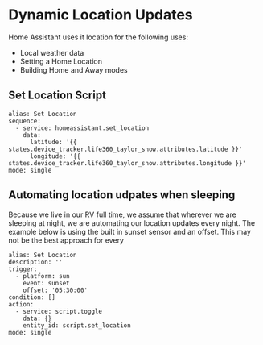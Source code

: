 # Dynamic Location Updates
Home Assistant uses it location for the following uses:
* Local weather data
* Setting a Home Location
* Building Home and Away modes

## Set Location Script
```
alias: Set Location
sequence:
  - service: homeassistant.set_location
    data:
      latitude: '{{ states.device_tracker.life360_taylor_snow.attributes.latitude }}'
      longitude: '{{ states.device_tracker.life360_taylor_snow.attributes.longitude }}'
mode: single
```
## Automating location udpates when sleeping
Because we live in our RV full time, we assume that wherever we are sleeping at night, we are automating our location updates every night. The example below is using the built in sunset sensor and an offset. This may not be the best approach for every
```
alias: Set Location
description: ''
trigger:
  - platform: sun
    event: sunset
    offset: '05:30:00'
condition: []
action:
  - service: script.toggle
    data: {}
    entity_id: script.set_location
mode: single
```
